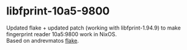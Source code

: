 # libfprint-10a5-9800
Updated flake + updated patch (working with libfprint-1.94.9) to make fingerprint reader 10a5:9800 work in NixOS.  
Based on andrevmatos [flake](https://github.com/NixOS/nixpkgs/issues/324624#issuecomment-2692141032).
